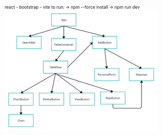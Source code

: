 react - bootstrap - vite
to run:
  -> npm --force install
  -> npm run dev
<img src="./src/assets/diagram.png">

